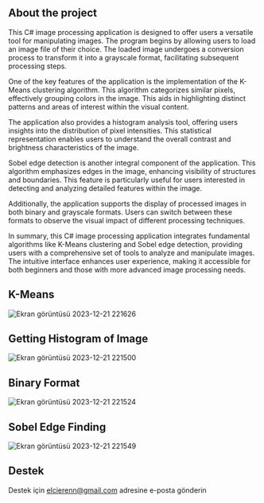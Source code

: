 
## About the project
This C# image processing application is designed to offer users a versatile tool for manipulating images. The program begins by allowing users to load an image file of their choice. The loaded image undergoes a conversion process to transform it into a grayscale format, facilitating subsequent processing steps.

One of the key features of the application is the implementation of the K-Means clustering algorithm. This algorithm categorizes similar pixels, effectively grouping colors in the image. This aids in highlighting distinct patterns and areas of interest within the visual content.

The application also provides a histogram analysis tool, offering users insights into the distribution of pixel intensities. This statistical representation enables users to understand the overall contrast and brightness characteristics of the image.

Sobel edge detection is another integral component of the application. This algorithm emphasizes edges in the image, enhancing visibility of structures and boundaries. This feature is particularly useful for users interested in detecting and analyzing detailed features within the image.

Additionally, the application supports the display of processed images in both binary and grayscale formats. Users can switch between these formats to observe the visual impact of different processing techniques.

In summary, this C# image processing application integrates fundamental algorithms like K-Means clustering and Sobel edge detection, providing users with a comprehensive set of tools to analyze and manipulate images. The intuitive interface enhances user experience, making it accessible for both beginners and those with more advanced image processing needs.







  
## K-Means 
![Ekran görüntüsü 2023-12-21 221626](https://github.com/Elcieren/Image-Processing--K-Means--Histogram-Retrieval--Sobel-Edge-Detection--Binary-Format--Gray-Format/assets/117864036/667597bf-c7b7-4f8e-a593-fad830b84c16)
## Getting Histogram of Image
![Ekran görüntüsü 2023-12-21 221500](https://github.com/Elcieren/Image-Processing--K-Means--Histogram-Retrieval--Sobel-Edge-Detection--Binary-Format--Gray-Format/assets/117864036/cf51fe97-c76a-4fa3-bc01-000dfc51ed18)
## Binary Format 
![Ekran görüntüsü 2023-12-21 221524](https://github.com/Elcieren/Image-Processing--K-Means--Histogram-Retrieval--Sobel-Edge-Detection--Binary-Format--Gray-Format/assets/117864036/3d56217f-99d4-4ed8-a548-b803c50ed9c2)
## Sobel Edge Finding
![Ekran görüntüsü 2023-12-21 221549](https://github.com/Elcieren/Image-Processing--K-Means--Histogram-Retrieval--Sobel-Edge-Detection--Binary-Format--Gray-Format/assets/117864036/4daeef42-676e-4a85-9d5f-95d5ef312170)




  
## Destek

Destek için elcierenn@gmail.com adresine e-posta gönderin 

  
